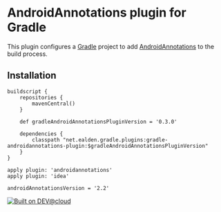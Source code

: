 # AndroidAnnotations plugin for Gradle

This plugin configures a [Gradle](http://gradle.org) project to add [AndroidAnnotations](http://androidannotations.org) to the build process.

## Installation

```
buildscript {
    repositories {
        mavenCentral()
    }

    def gradleAndroidAnnotationsPluginVersion = '0.3.0'

    dependencies {
        classpath "net.ealden.gradle.plugins:gradle-androidannotations-plugin:$gradleAndroidAnnotationsPluginVersion"
    }
}

apply plugin: 'androidannotations'
apply plugin: 'idea'

androidAnnotationsVersion = '2.2'
```

[![Built on DEV@cloud](http://web-static-cloudfront.s3.amazonaws.com/images/badges/BuiltOnDEV.png)](https://gradle-androidannotations-plugin.ci.cloudbees.com)

